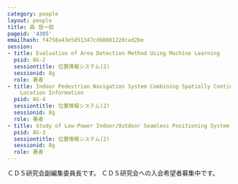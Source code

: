```yaml
---
category: people
layout: people
title: 森 信一郎
pageid: '4305'
emailhash: f4758a43e5d51347cd60601220cad2be
session:
- title: Evaluation of Area Detection Method Using Machine Learning
  psid: 8G-2
  sessiontitle: 位置情報システム(2)
  sessionid: 8g
  role: 著者
- title: Indoor Pedestrian Navigation System Combining Spatially Continuous and Discrete
    Location Information
  psid: 8G-4
  sessiontitle: 位置情報システム(2)
  sessionid: 8g
  role: 著者
- title: Study of Low-Power Indoor/Outdoor Seamless Positioning System
  psid: 8G-3
  sessiontitle: 位置情報システム(2)
  sessionid: 8g
  role: 著者
---
```

ＣＤＳ研究会副編集委員長です。
ＣＤＳ研究会への入会希望者募集中です。